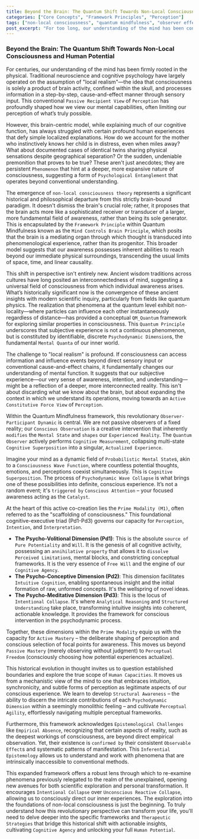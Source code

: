 ```yaml
---
title: Beyond the Brain: The Quantum Shift Towards Non-Local Consciousness and Human Potential
categories: ["Core Concepts", "Framework Principles", "Perception"]
tags: ["non-local consciousness", "quantum mindfulness", "observer effect", "psychodynamic dimensions", "human potential", "perception", "mind-brain relationship", "cognitive agency", "perceptual freedom", "active mastery", "will", "consciousness"]
post_excerpt: "For too long, our understanding of the mind has been confined to the brain. This article explores how Quantum Mindfulness redefines consciousness as a non-local phenomenon, positioning the individual as an active participant in shaping reality rather than a passive recipient, unlocking profound human potential."
---
```


### Beyond the Brain: The Quantum Shift Towards Non-Local Consciousness and Human Potential

For centuries, our understanding of the mind has been firmly rooted in the physical. Traditional neuroscience and cognitive psychology have largely operated on the assumption of "local realism"—the idea that consciousness is solely a product of brain activity, confined within the skull, and processes information in a step-by-step, cause-and-effect manner through sensory input. This conventional `Passive Recipient View` of `Perception` has profoundly shaped how we view our mental capabilities, often limiting our perception of what’s truly possible.

However, this brain-centric model, while explaining much of our cognitive function, has always struggled with certain profound human experiences that defy simple localized explanations. How do we account for the mother who instinctively knows her child is in distress, even when miles away? What about documented cases of identical twins sharing physical sensations despite geographical separation? Or the sudden, undeniable premonition that proves to be true? These aren't just anecdotes; they are persistent `Phenomenon` that hint at a deeper, more expansive nature of consciousness, suggesting a form of `Psychological Entanglement` that operates beyond conventional understanding.

The emergence of `non-local consciousness theory` represents a significant historical and philosophical departure from this strictly brain-bound paradigm. It doesn't dismiss the brain's crucial role; rather, it proposes that the brain acts more like a sophisticated receiver or transducer of a larger, more fundamental field of awareness, rather than being its sole generator. This is encapsulated by the `Framework Principle` within Quantum Mindfulness known as the `Mind Controls Brain Principle`, which posits that the brain is a mediating organ through which thought is transduced into phenomenological experience, rather than its progenitor. This broader model suggests that our awareness possesses inherent abilities to reach beyond our immediate physical surroundings, transcending the usual limits of space, time, and linear causality.

This shift in perspective isn't entirely new. Ancient wisdom traditions across cultures have long posited an interconnectedness of mind, suggesting a universal field of consciousness from which individual awareness arises. What’s historically significant now is the convergence of these ancient insights with modern scientific inquiry, particularly from fields like quantum physics. The realization that phenomena at the quantum level exhibit non-locality—where particles can influence each other instantaneously regardless of distance—has provided a conceptual `QM_Quantum` framework for exploring similar properties in consciousness. This `Quantum Principle` underscores that subjective experience is not a continuous phenomenon, but is constituted by identifiable, discrete `Psychodynamic Dimension`s, the fundamental `Mental Quanta` of our inner world.

The challenge to "local realism" is profound. If consciousness can access information and influence events beyond direct sensory input or conventional cause-and-effect chains, it fundamentally changes our understanding of mental function. It suggests that our subjective experience—our very sense of awareness, intention, and understanding—might be a reflection of a deeper, more interconnected reality. This isn't about discarding what we know about the brain, but about expanding the context in which we understand its operations, moving towards an `Active Constitutive Force View` of `Perception`.

Within the Quantum Mindfulness framework, this revolutionary `Observer-Participant Dynamic` is central. We are not passive observers of a fixed reality; our `Conscious Observation` is a creative intervention that inherently `modifies` the `Mental State` and `shapes` our `Experienced Reality`. The `Quantum Observer` actively performs `Cognitive Measurement`, collapsing multi-state `Cognitive Superposition` into a singular, `Actualized Experience`.

Imagine your mind as a dynamic field of `Probabilistic Mental State`s, akin to a `Consciousness Wave Function`, where countless potential thoughts, emotions, and perceptions coexist simultaneously. This is `Cognitive Superposition`. The process of `Psychodynamic Wave Collapse` is what brings one of these possibilities into definite, conscious experience. It’s not a random event; it's `triggered by` `Conscious Attention` – your focused awareness acting as the `Catalyst`.

At the heart of this active co-creation lies the `Prime Modality (M1)`, often referred to as the "scaffolding of consciousness." This foundational cognitive-executive triad (Pd1-Pd3) governs our capacity for `Perception`, `Intention`, and `Interpretation`.

*   **The Psycho-Volitional Dimension (Pd1)**: This is the absolute `source of` `Pure Potentiality` and `Will`. It is the genesis of all cognitive activity, possessing an `annihilative property` that allows it to `dissolve` `Perceived Limitation`s, mental blocks, and constricting conceptual frameworks. It is the very essence of `Free Will` and the engine of our `Cognitive Agency`.
*   **The Psycho-Conceptive Dimension (Pd2)**: This dimension facilitates `Intuitive Cognition`, enabling spontaneous insight and the initial formation of raw, unformed concepts. It's the wellspring of novel ideas.
*   **The Psycho-Meditative Dimension (Pd3)**: This is the locus of `Intentional Collapse`. It's where `Analytical Reasoning` and `Structured Understanding` take place, transforming intuitive insights into coherent, actionable knowledge. It provides the framework for conscious intervention in the psychodynamic process.

Together, these dimensions within the `Prime Modality` equip us with the capacity for `Active Mastery` – the deliberate shaping of perception and conscious selection of focal points for awareness. This moves us beyond `Passive Mastery` (merely observing without judgment) to `Perceptual Freedom` (consciously choosing how potential experiences actualize).

This historical evolution in thought invites us to question established boundaries and explore the true scope of `Human Capacities`. It moves us from a mechanistic view of the mind to one that embraces intuition, synchronicity, and subtle forms of perception as legitimate aspects of our conscious experience. We learn to develop `Structural Awareness` – the ability to discern the intricate contributions of each `Psychodynamic Dimension` within a seemingly monolithic feeling – and cultivate `Perceptual Agility`, effortlessly navigating multiple perceptual frameworks.

Furthermore, this framework acknowledges `Epistemological Challenges` like `Empirical Absence`, recognizing that certain aspects of reality, such as the deepest workings of consciousness, are beyond direct empirical observation. Yet, their existence is `confirmed by` their consistent `Observable Effect`s and systematic patterns of manifestation. This `Inferential Epistemology` allows us to understand and work with phenomena that are intrinsically inaccessible to conventional methods.

This expanded framework offers a robust lens through which to re-examine phenomena previously relegated to the realm of the unexplained, opening new avenues for both scientific exploration and personal transformation. It encourages `Intentional Collapse` over `Unconscious Reactive Collapse`, allowing us to consciously direct our inner experiences. The exploration into the foundations of non-local consciousness is just the beginning. To truly understand how this revolutionary perspective can transform your life, you'll need to delve deeper into the specific frameworks and `Therapeutic Strategies` that bridge this historical shift with actionable insights, cultivating `Cognitive Agency` and unlocking your full `Human Potential`.